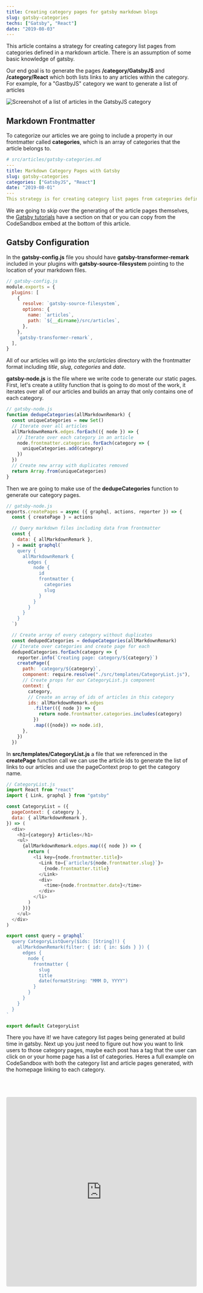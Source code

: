 ```yaml
---
title: Creating category pages for gatsby markdown blogs
slug: gatsby-categories
techs: ["Gatsby", "React"]
date: "2019-08-03"
---
```


This article contains a strategy for creating category list pages from categories defined in a markdown article. There is an assumption of some basic knowledge of gatsby.

Our end goal is to generate the pages **/category/GatsbyJS** and **/category/React** which both lists links to any articles within the category. For example, for a "GastbyJS" category we want to generate a list of articles

![Screenshot of a list of articles in the GatsbyJS category](./gatsby-categories.png)

## Markdown Frontmatter

To categorize our articles we are going to include a property in our frontmatter called **categories**, which is an array of categories that the article belongs to.

```yaml
# src/articles/gatsby-categories.md
---
title: Markdown Category Pages with Gatsby
slug: gatsby-categories
categories: ["GatsbyJS", "React"]
date: "2019-08-01"
---
This strategy is for creating category list pages from categories defined in markdown frontmatter...
```

We are going to skip over the generating of the article pages themselves, the [Gatsby tutorials](https://www.gatsbyjs.org/tutorial/part-seven/#creating-pages) have a section on that or you can copy from the CodeSandbox embed at the bottom of this article.

## Gatsby Configuration

In the **gatsby-config.js** file you should have **gatsby-transformer-remark** included in your plugins with **gatsby-source-filesystem** pointing to the location of your markdown files.

```js
// gatsby-config.js
module.exports = {
  plugins: [
    {
      resolve: `gatsby-source-filesystem`,
      options: {
        name: `articles`,
        path: `${__dirname}/src/articles`,
      },
    },
    `gatsby-transformer-remark`,
  ],
}
```

All of our articles will go into the _src/articles_ directory with the frontmatter format including _title_, _slug_, _categories_ and _date_.

**gatsby-node.js** is the file where we write code to generate our static pages. First, let's create a utility function that is going to do most of the work, it iterates over all of our articles and builds an array that only contains one of each category.

```js
// gatsby-node.js
function dedupeCategories(allMarkdownRemark) {
  const uniqueCategories = new Set()
  // Iterate over all articles
  allMarkdownRemark.edges.forEach(({ node }) => {
    // Iterate over each category in an article
    node.frontmatter.categories.forEach(category => {
      uniqueCategories.add(category)
    })
  })
  // Create new array with duplicates removed
  return Array.from(uniqueCategories)
}
```

Then we are going to make use of the **dedupeCategories** function to generate our category pages.

```js
// gatsby-node.js
exports.createPages = async ({ graphql, actions, reporter }) => {
  const { createPage } = actions

  // Query markdown files including data from frontmatter
  const {
    data: { allMarkdownRemark },
  } = await graphql(`
    query {
      allMarkdownRemark {
        edges {
          node {
            id
            frontmatter {
              categories
              slug
            }
          }
        }
      }
    }
  `)

  // Create array of every category without duplicates
  const dedupedCategories = dedupeCategories(allMarkdownRemark)
  // Iterate over categories and create page for each
  dedupedCategories.forEach(category => {
    reporter.info(`Creating page: category/${category}`)
    createPage({
      path: `category/${category}`,
      component: require.resolve("./src/templates/CategoryList.js"),
      // Create props for our CategoryList.js component
      context: {
        category,
        // Create an array of ids of articles in this category
        ids: allMarkdownRemark.edges
          .filter(({ node }) => {
            return node.frontmatter.categories.includes(category)
          })
          .map(({node}) => node.id),
      },
    })
  })
```

In **src/templates/CategoryList.js** a file that we referenced in the **createPage** function call we can use the article ids to generate the list of links to our articles and use the pageContext prop to get the category name.

```js
// CategoryList.js
import React from "react"
import { Link, graphql } from "gatsby"

const CategoryList = ({
  pageContext: { category },
  data: { allMarkdownRemark },
}) => (
  <div>
    <h1>{category} Articles</h1>
    <ul>
      {allMarkdownRemark.edges.map(({ node }) => {
        return (
          <li key={node.frontmatter.title}>
            <Link to={`article/${node.frontmatter.slug}`}>
              {node.frontmatter.title}
            </Link>
            <div>
              <time>{node.frontmatter.date}</time>
            </div>
          </li>
        )
      })}
    </ul>
  </div>
)

export const query = graphql`
  query CategoryListQuery($ids: [String]!) {
    allMarkdownRemark(filter: { id: { in: $ids } }) {
      edges {
        node {
          frontmatter {
            slug
            title
            date(formatString: "MMM D, YYYY")
          }
        }
      }
    }
  }
`

export default CategoryList
```

There you have it! we have category list pages being generated at build time in gatsby. Next up you just need to figure out how you want to link users to those category pages, maybe each post has a tag that the user can click on or your home page has a list of categories. Heres a full example on CodeSandbox with both the category list and article pages generated, with the homepage linking to each category.

<!-- TODO: Get oembed plugin working for codesandbox -->
<iframe src="https://codesandbox.io/embed/markdown-category-pages-with-gatsby-gkypv?fontsize=14" title="Category Pages with Gatsby" allow="geolocation; microphone; camera; midi; vr; accelerometer; gyroscope; payment; ambient-light-sensor; encrypted-media" style="width:100%; height:500px; border:0; border-radius: 4px; overflow:hidden; margin-top: 50px" sandbox="allow-modals allow-forms allow-popups allow-scripts allow-same-origin"></iframe>
